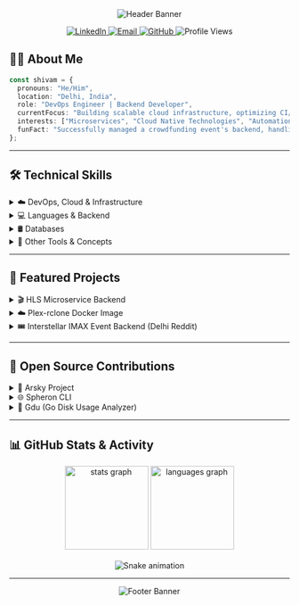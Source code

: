 <div align="center">
  <img src="https://capsule-render.vercel.app/api?type=waving&color=gradient&height=200&section=header&text=Shivam%20Bansal&fontSize=70&animation=fadeIn&fontAlignY=38&desc=DevOps%20Engineer%20%7C%20Backend%20Developer&descAlignY=51&descAlign=62" alt="Header Banner"/>
</div>

<p align="center">
  <a href="https://www.linkedin.com/in/shivam-bansal-devops/">
    <img src="https://img.shields.io/badge/LinkedIn-0077B5?style=for-the-badge&logo=linkedin&logoColor=white" alt="LinkedIn"/>
  </a>
  <a href="mailto:Shivambansal.in30@gmail.com">
    <img src="https://img.shields.io/badge/Email-D14836?style=for-the-badge&logo=gmail&logoColor=white" alt="Email"/>
  </a>
  <a href="https://github.com/Shivamb25">
    <img src="https://img.shields.io/badge/GitHub-181717?style=for-the-badge&logo=github&logoColor=white" alt="GitHub"/>
  </a>
  <img src="https://komarev.com/ghpvcounter/?username=Shivamb25&label=Profile%20Views&color=0e75b6&style=for-the-badge" alt="Profile Views"/>
</p>

## 👨‍💻 About Me

```typescript
const shivam = {
  pronouns: "He/Him",
  location: "Delhi, India",
  role: "DevOps Engineer | Backend Developer",
  currentFocus: "Building scalable cloud infrastructure, optimizing CI/CD pipelines, and developing robust backend systems.",
  interests: ["Microservices", "Cloud Native Technologies", "Automation", "Open Source"],
  funFact: "Successfully managed a crowdfunding event's backend, handling significant transaction volume!"
};
```

---

## 🛠️ Technical Skills

<details>
  <summary>☁️ DevOps, Cloud & Infrastructure</summary>
  <br/>
  <p align="left">
    <img src="https://skillicons.dev/icons?i=kubernetes" height="30" alt="kubernetes logo" />&nbsp;
    <img src="https://skillicons.dev/icons?i=docker" height="30" alt="docker logo" />&nbsp;
    <img src="https://skillicons.dev/icons?i=aws" height="30" alt="amazonwebservices logo" />&nbsp;
    <img src="https://skillicons.dev/icons?i=gcp" height="30" alt="googlecloud logo" />&nbsp;
    <img src="https://skillicons.dev/icons?i=digitalocean" height="30" alt="digitalocean logo" />&nbsp;
    <img src="https://skillicons.dev/icons?i=linux" height="30" alt="linux logo" />&nbsp;
    <img src="https://skillicons.dev/icons?i=nginx" height="30" alt="nginx logo" />&nbsp;
    <img src="https://skillicons.dev/icons?i=jenkins" height="30" alt="jenkins logo" />&nbsp;
    <img src="https://skillicons.dev/icons?i=prometheus" height="30" alt="prometheus logo" />&nbsp;
    <img src="https://skillicons.dev/icons?i=grafana" height="30" alt="grafana logo" />&nbsp;
    <img src="https://skillicons.dev/icons?i=terraform" height="30" alt="terraform logo" />&nbsp;
    <img src="https://skillicons.dev/icons?i=git" height="30" alt="git logo" />&nbsp;
    <img src="https://skillicons.dev/icons?i=githubactions" height="30" alt="github actions logo" />&nbsp;
  </p>
</details>

<details>
  <summary>💻 Languages & Backend</summary>
  <br/>
  <p align="left">
    <img src="https://skillicons.dev/icons?i=typescript" height="30" alt="typescript logo" />&nbsp;
    <img src="https://skillicons.dev/icons?i=javascript" height="30" alt="javascript logo" />&nbsp;
    <img src="https://skillicons.dev/icons?i=python" height="30" alt="python logo" />&nbsp;
    <img src="https://skillicons.dev/icons?i=cpp" height="30" alt="cplusplus logo" />&nbsp;
    <img src="https://skillicons.dev/icons?i=go" height="30" alt="go logo" />&nbsp;
    <img src="https://skillicons.dev/icons?i=express" height="30" alt="express logo" />&nbsp;
    <img src="https://skillicons.dev/icons?i=nodejs" height="30" alt="nodejs logo" />&nbsp;
    <!-- Add RESTful API representation if desired, maybe a generic API badge -->
     <img src="https://img.shields.io/badge/REST%20API-0277BD?style=for-the-badge&logo=api&logoColor=white" height="30" alt="REST API Badge"/>&nbsp;
  </p>
</details>

<details>
  <summary>🛢️ Databases</summary>
  <br/>
  <p align="left">
    <img src="https://skillicons.dev/icons?i=mongodb" height="30" alt="mongodb logo" />&nbsp;
    <img src="https://skillicons.dev/icons?i=postgres" height="30" alt="postgresql logo" />&nbsp;
    <img src="https://skillicons.dev/icons?i=mysql" height="30" alt="mysql logo" />&nbsp;
     <img src="https://img.shields.io/badge/ScyllaDB-3C3C3C?style=for-the-badge&logo=scylladb&logoColor=white" height="30" alt="ScyllaDB logo"/>&nbsp;
  </p>
</details>

<details>
  <summary>🔧 Other Tools & Concepts</summary>
  <br/>
  <p align="left">
    <img src="https://skillicons.dev/icons?i=rabbitmq" height="30" alt="rabbitmq logo" />&nbsp;
    <img src="https://skillicons.dev/icons?i=ffmpeg" height="30" alt="ffmpeg logo" />&nbsp;
    <img src="https://skillicons.dev/icons?i=bash" height="30" alt="bash logo" />&nbsp;
    <!-- Add Computer Networks representation if desired -->
    <img src="https://img.shields.io/badge/Networking-007ACC?style=for-the-badge&logo=dependabot&logoColor=white" height="30" alt="Networking Badge"/>&nbsp;
  </p>
</details>

---

## 🚀 Featured Projects

<details>
  <summary>🎬 HLS Microservice Backend</summary>
  <br/>
  <p>A scalable microservices architecture designed for efficient video-to-HLS format conversion.</p>
  <ul>
    <li>Implemented RESTful API using TypeScript & Express.js for video processing.</li>
    <li>Utilized RabbitMQ for asynchronous task queuing and MongoDB for metadata storage.</li>
    <li>Leveraged FFmpeg for video transcoding operations.</li>
    <li>Containerized the application with Docker and deployed on Kubernetes using Helm charts.</li>
  </ul>
  <p><a href="https://github.com/Shivamb25/hls-microservice-backend" target="_blank">View Repository</a></p>
</details>

<details>
  <summary>☁️ Plex-rclone Docker Image</summary>
  <br/>
  <p>A custom Docker image integrating Plex Media Server with rclone for seamless access to cloud storage.</p>
  <ul>
    <li>Enabled mounting various cloud storage providers (via rclone) within the Plex container.</li>
    <li>Implemented secure mounting options and performance tuning using Shell Scripting.</li>
    <li>Provided support for custom rclone configurations.</li>
  </ul>
  <p><a href="https://github.com/Shivamb25/plex-rclone" target="_blank">View Repository</a></p>
</details>

<details>
  <summary>🎟️ Interstellar IMAX Event Backend (Delhi Reddit)</summary>
  <br/>
  <p>Developed the backend ticketing system for a large-scale community event.</p>
  <ul>
    <li>Built a multi-threaded ticketing system with WebSockets to prevent double bookings and frontend locking.</li>
    <li>Integrated Razorpay for payment processing, handling significant transaction volume.</li>
    <li>Contributed to the successful organization of an IMAX screening for over 100 users.</li>
  </ul>
  <!-- No public repo link provided in resume -->
</details>

---

## 🌱 Open Source Contributions

<details>
  <summary>🔵 Arsky Project</summary>
  <br/>
  <ul>
    <li>Migrated the project codebase to TypeScript, enhancing type safety and developer experience.</li>
    <li>Integrated ESLint and Prettier for improved code quality and consistency.</li>
    <li>Upgraded the CI/CD pipeline using GitHub Actions for more efficient builds and deployments.</li>
  </ul>
  <p><a href="https://github.com/arsky-org/arsky/pulls?q=is%3Apr+author%3AShivamb25" target="_blank">View Contributions</a></p>
</details>

<details>
  <summary>🌐 Spheron CLI</summary>
  <br/>
  <ul>
    <li>Updated Node.js TypeScript definitions to improve the development workflow.</li>
    <li>Corrected plan naming inconsistencies within the CLI configuration.</li>
  </ul>
  <p><a href="https://github.com/spheronFdn/CLI/pulls?q=is%3Apr+author%3AShivamb25" target="_blank">View Contributions</a></p>
</details>

<details>
  <summary>💾 Gdu (Go Disk Usage Analyzer)</summary>
  <br/>
  <ul>
    <li>Identified and fixed potential nil pointer dereferences in the `fileItemSelected` method by adding necessary nil checks.</li>
  </ul>
  <p><a href="https://github.com/dundee/gdu/pulls?q=is%3Apr+author%3AShivamb25" target="_blank">View Contributions</a></p>
</details>

---

## 📊 GitHub Stats & Activity

<div align="center">
  <img src="https://github-readme-stats.vercel.app/api?username=Shivamb25&hide_title=false&hide_rank=false&show_icons=true&include_all_commits=true&count_private=true&disable_animations=false&theme=dracula&locale=en&hide_border=false" height="150" alt="stats graph" />
  <img src="https://github-readme-stats.vercel.app/api/top-langs?username=Shivamb25&locale=en&hide_title=false&layout=compact&card_width=320&langs_count=8&theme=dracula&hide_border=false" height="150" alt="languages graph" />
</div>

<br clear="both">

<div align="center">
  <img src="https://raw.githubusercontent.com/Shivamb25/Shivamb25/output/snake.svg" alt="Snake animation" />
</div>

---

<div align="center">
  <img src="https://capsule-render.vercel.app/api?type=waving&color=gradient&height=100&section=footer" alt="Footer Banner"/>
</div>
